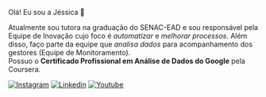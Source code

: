 Olá! Eu sou a Jéssica 👋

Atualmente sou tutora na graduação do SENAC-EAD e sou responsável pela Equipe de Inovação cujo foco é *automatizar* e *melhorar processos*. Além disso, faço parte da equipe que *analisa dados* para acompanhamento dos gestores (Equipe de Monitoramento).  
Possuo o **Certificado Profissional em Análise de Dados do Google** pela Coursera.

[![Instagram](https://img.shields.io/badge/Instagram-E4405F?style=for-the-badge&logo=instagram&logoColor=white)](https://www.instagram.com/jessyca_lais/)
[![Linkedin](https://img.shields.io/badge/LinkedIn-0077B5?style=for-the-badge&logo=linkedin&logoColor=white)](https://www.linkedin.com/in/jessicalcbarros/)
[![Youtube](https://img.shields.io/badge/YouTube-FF0000?style=for-the-badge&logo=youtube&logoColor=white)](https://www.youtube.com/@jessicabarros6091)

<!--
**jessycalais/jessycalais** is a ✨ _special_ ✨ repository because its `README.md` (this file) appears on your GitHub profile.

Here are some ideas to get you started:

- 🔭 I’m currently working on ...
- 🌱 I’m currently learning ...
- 👯 I’m looking to collaborate on ...
- 🤔 I’m looking for help with ...
- 💬 Ask me about ...
- 📫 How to reach me: ...
- 😄 Pronouns: ...
- ⚡ Fun fact: ...
-->
